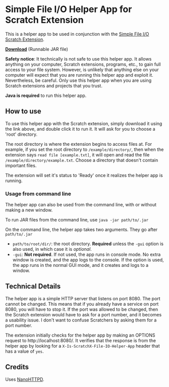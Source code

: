 # Simple File I/O Helper App for Scratch Extension
This is a helper app to be used in conjunction with the [Simple File I/O Scratch Extension](https://github.com/Znapi/scratchx/wiki/file-io).

[**Download**](https://github.com/Znapi/scratchx-simple-file-io-helper-app/releases/download/v1.1/simple-file-io-helper-app.jar) (Runnable JAR file)

**Safety notice**: It technically is not safe to use this helper app. It allows anything on your computer, Scratch extensions, programs, etc., to gain full access to your file system. However, is unlikely that anything else on your computer will expect that you are running this helper app and exploit it. Nevertheless, be careful. Only use this helper app when you are using Scratch extensions and projects that you trust.

**Java is required** to run this helper app.

How to use
---
To use this helper app with the Scratch extension, simply download it using the link above, and double click it to run it. It will ask for you to choose a 'root' directory.

The root directory is where the extension begins to access files at. For example, if you set the root directory to `/example/directory/`, then when the extension says `read file [example.txt]`, it will open and read the file  `/example/directory/example.txt`. Choose a directory that doesn't contain important files.

The extension will set it's status to 'Ready' once it realizes the helper app is running.

### Usage from command line
The helper app can also be used from the command line, with or without making a new window.

To run JAR files from the command line, use `java -jar path/to/.jar`

On the command line, the helper app takes two arguments. They go after `path/to/.jar`
* `path/to/root/dir/`: the root directory. **Required** unless the `-gui` option is also used, in which case it is *optional*.
* `-gui`: **Not required**. If not used, the app runs in console mode. No extra window is created, and the app logs to the console. If the option is used, the app runs in the normal GUI mode, and it creates and logs to a window.

Technical Details
---
The helper app is a simple HTTP server that listens on port 8080. The port cannot be changed. This means that if you already have a service on port 8080, you will have to stop it. If the port was allowed to be changed, then the Scratch extension would have to ask for a port number, and it becomes a usability issue. I don't want to confuse Scratchers by asking them for a port number.

The extension initially checks for the helper app by making an OPTIONS request to http://localhost:8080/. It verifies that the response is from the helper app by looking for a `X-Is-ScratchX-File-IO-Helper-App` header that has a value of `yes`.

Credits
---
Uses [NanoHTTPD](http://nanohttpd.com).

